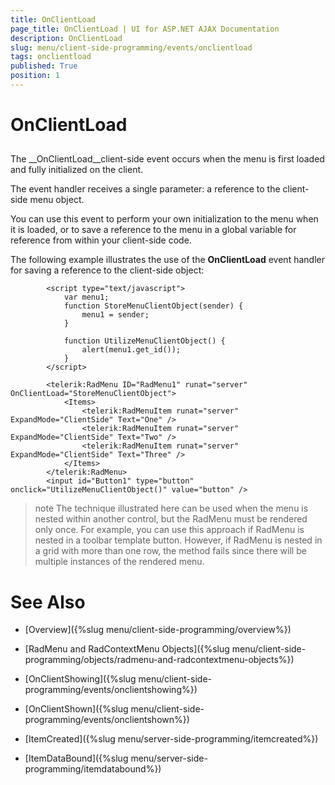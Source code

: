 ```yaml
---
title: OnClientLoad
page_title: OnClientLoad | UI for ASP.NET AJAX Documentation
description: OnClientLoad
slug: menu/client-side-programming/events/onclientload
tags: onclientload
published: True
position: 1
---
```


# OnClientLoad



## 

The __OnClientLoad__client-side event occurs when the menu is first loaded and fully initialized on the client.

The event handler receives a single parameter: a reference to the client-side menu object.

You can use this event to perform your own initialization to the menu when it is loaded, or to save a reference to the menu in a global variable for reference from within your client-side code.

The following example illustrates the use of the __OnClientLoad__ event handler for saving a reference to the client-side object:

````ASPNET
	    <script type="text/javascript">
	        var menu1;
	        function StoreMenuClientObject(sender) {
	            menu1 = sender;
	        }
	        
	        function UtilizeMenuClientObject() {
	            alert(menu1.get_id());
	        }
	    </script>
	
	    <telerik:RadMenu ID="RadMenu1" runat="server" OnClientLoad="StoreMenuClientObject">
	        <Items>
	            <telerik:RadMenuItem runat="server" ExpandMode="ClientSide" Text="One" />
	            <telerik:RadMenuItem runat="server" ExpandMode="ClientSide" Text="Two" />
	            <telerik:RadMenuItem runat="server" ExpandMode="ClientSide" Text="Three" />
	        </Items>
	    </telerik:RadMenu>
	    <input id="Button1" type="button" onclick="UtilizeMenuClientObject()" value="button" />
````



>note The technique illustrated here can be used when the menu is nested within another control, but the RadMenu must be rendered only once. For example, you can use this approach if RadMenu is nested in a toolbar template button. However, if RadMenu is nested in a grid with more than one row, the method fails since there will be multiple instances of the rendered menu.
>


# See Also

 * [Overview]({%slug menu/client-side-programming/overview%})

 * [RadMenu and RadContextMenu Objects]({%slug menu/client-side-programming/objects/radmenu-and-radcontextmenu-objects%})

 * [OnClientShowing]({%slug menu/client-side-programming/events/onclientshowing%})

 * [OnClientShown]({%slug menu/client-side-programming/events/onclientshown%})

 * [ItemCreated]({%slug menu/server-side-programming/itemcreated%})

 * [ItemDataBound]({%slug menu/server-side-programming/itemdatabound%})
